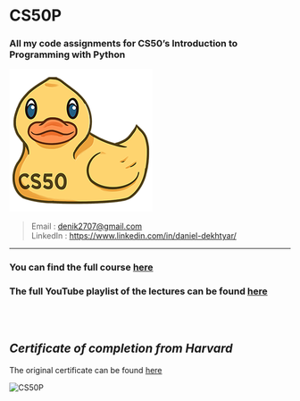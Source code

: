 # CS50P
### All my code assignments for CS50’s Introduction to Programming with Python

![CS50 Duck Debugger](<CS50 Duck Debugger.png>)

> Email : denik2707@gmail.com  
> LinkedIn : https://www.linkedin.com/in/daniel-dekhtyar/
---
### You can find the full course [here](https://cs50.harvard.edu/python/2022/)

### The full YouTube playlist of the lectures can be found [here](https://www.youtube.com/playlist?list=PLhQjrBD2T3817j24-GogXmWqO5Q5vYy0V)  
<br></br>

## _Certificate of completion from Harvard_
The original certificate can be found [here](https://cs50.harvard.edu/certificates/5692f40f-e31a-4920-9fa8-6b08e453c98a)  

![CS50P](https://github.com/DanielDekhtyar/CS50P/assets/44679647/90dffd26-1f94-4b90-86f8-e6535bae8dd7)
